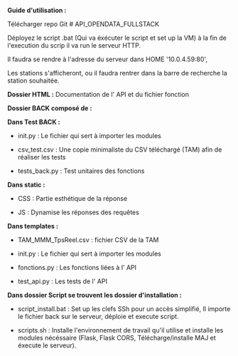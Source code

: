 __Guide d'utilisation :__

Télécharger repo Git # API_OPENDATA_FULLSTACK

Déployez le script .bat (Qui va éxécuter le script et set up la VM) à la fin de l'execution du scrip il va run le serveur HTTP.

Il faudra se rendre à l'adresse du serveur dans HOME '10.0.4.59:80', 

Les stations s'afficheront, ou il faudra rentrer dans la barre de recherche la station souhaitée.











__Dossier HTML :__ Documentation de l' API et du fichier fonction



__Dossier BACK composé de :__


__Dans Test BACK :__

- init.py : Le fichier qui sert à importer les modules

- csv_test.csv : Une copie minimaliste du CSV téléchargé (TAM) afin de réaliser les tests

- tests_back.py : Test unitaires des fonctions



__Dans static :__


- CSS : Partie esthétique de la réponse

- JS : Dynamise les réponses des requêtes


__Dans templates :__


- TAM_MMM_TpsReel.csv : fichier CSV de la TAM

- init.py : Le fichier qui sert à importer les modules

- fonctions.py : Les fonctions liées à l' API

- test_api.py : Les tests de l' API


__Dans dossier Script se trouvent les dossier d'installation :__ 


- script_install.bat : Set up les clefs SSh pour un accès simplifié, Il importe le fichier back sur le serveur, déploie et execute script.

- scripts.sh : Installe l'environnement de travail qu'il utilise et installe les modules nécéssaire (Flask, Flask CORS, Télécharge/installe MAJ et éxecute le serveur).
